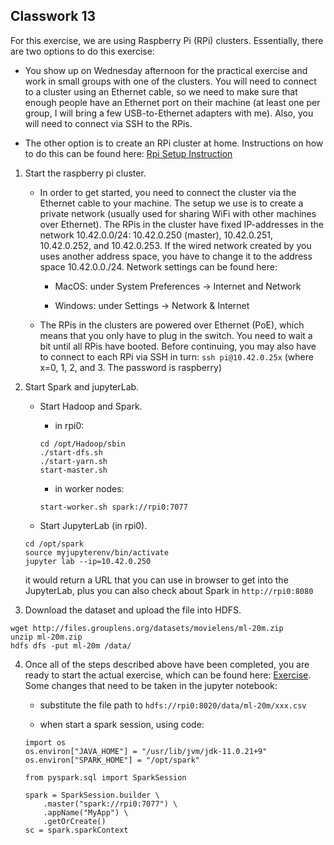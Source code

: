 ## Classwork 13

For this exercise, we are using Raspberry Pi (RPi) clusters. Essentially, there are two options to do this exercise:
- You show up on Wednesday afternoon for the practical exercise and work in small groups with one of the clusters. You will need to connect to a cluster using an Ethernet cable, so we need to make sure that enough people have an Ethernet port on their machine (at least one per group, I will bring a few USB-to-Ethernet adapters with me). Also, you will need to connect via SSH to the RPis.

- The other option is to create an RPi cluster at home. Instructions on how to do this can be found here: [Rpi Setup Instruction](https://github.com/DocSeven/PiCluster)

1. Start the raspberry pi cluster.
    - In order to get started, you need to connect the cluster via the Ethernet cable to your machine. The setup we use is to create a private network (usually used for sharing WiFi with other machines over Ethernet). The RPis in the cluster have fixed IP-addresses in the network 10.42.0.0/24: 10.42.0.250 (master), 10.42.0.251, 10.42.0.252, and 10.42.0.253. If the wired network created by you uses another address space, you have to change it to the address space 10.42.0.0./24. Network settings can be found here:
        - MacOS: under System Preferences → Internet and Network

        - Windows: under Settings → Network \& Internet

    - The RPis in the clusters are powered over Ethernet (PoE), which means that you only have to plug in the switch. You need to wait a bit until all RPis have booted. Before continuing, you may also have to connect to each RPi via SSH in turn:
    `
    ssh pi@10.42.0.25x
    `
    (where x=0, 1, 2, and 3. The password is raspberry)

2. Start Spark and jupyterLab.
    - Start Hadoop and Spark.
        - in rpi0:
        ```
        cd /opt/Hadoop/sbin
        ./start-dfs.sh
        ./start-yarn.sh
        start-master.sh
        ```
        - in worker nodes:
        ```
        start-worker.sh spark://rpi0:7077
        ```

    - Start JupyterLab (in rpi0).
    ```
    cd /opt/spark
    source myjupyterenv/bin/activate
    jupyter lab --ip=10.42.0.250
    ```
    it would return a URL that you can use in browser to get into the JupyterLab, plus you can also check about Spark in `http://rpi0:8080`

3. Download the dataset and upload the file into HDFS.
```
wget http://files.grouplens.org/datasets/movielens/ml-20m.zip
unzip ml-20m.zip
hdfs dfs -put ml-20m /data/
```

4. Once all of the steps described above have been completed, you are ready to start the actual exercise, which can be found here: [Exercise](https://github.com/DocSeven/PiCluster/tree/master/Exercises). Some changes that need to be taken in the jupyter notebook:
    - substitute the file path to `hdfs://rpi0:8020/data/ml-20m/xxx.csv` 

    - when start a spark session, using code:
    ```
    import os
    os.environ["JAVA_HOME"] = "/usr/lib/jvm/jdk-11.0.21+9"
    os.environ["SPARK_HOME"] = "/opt/spark"

    from pyspark.sql import SparkSession

    spark = SparkSession.builder \
        .master("spark://rpi0:7077") \
        .appName("MyApp") \
        .getOrCreate()
    sc = spark.sparkContext
    ```
    

